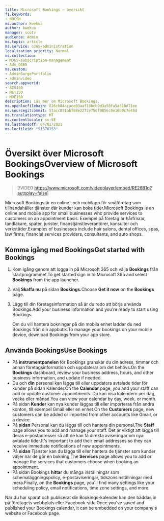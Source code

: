 ```yaml
---
title: Microsoft Bookings – översikt
f1.keywords:
- NOCSH
ms.author: kwekua
author: kwekua
manager: scotv
audience: Admin
ms.topic: article
ms.service: o365-administration
localization_priority: Normal
ms.collection:
- M365-subscription-management
- Adm_O365
ms.custom:
- AdminSurgePortfolio
- adminvideo
search.appverid:
- BCS160
- MET150
- MOE150
description: Läs mer om Microsoft Bookings.
ms.openlocfilehash: 826cb84acace03aaf18bcb9d3a58fa5a518d71ee
ms.sourcegitcommit: 53acc851abf68e2272e75df0856c0e16b0c7e48d
ms.translationtype: MT
ms.contentlocale: sv-SE
ms.lasthandoff: 04/02/2021
ms.locfileid: "51578753"
---
```

# <a name="overview-of-microsoft-bookings"></a><span data-ttu-id="6fdfd-103">Översikt över Microsoft Bookings</span><span class="sxs-lookup"><span data-stu-id="6fdfd-103">Overview of Microsoft Bookings</span></span>

> [!VIDEO https://www.microsoft.com/videoplayer/embed/RE26B1q?autoplay=false]

<span data-ttu-id="6fdfd-104">Microsoft Bookings är en online- och mobilapp för småföretag som tillhandahåller tjänster där kunder kan boka tider.</span><span class="sxs-lookup"><span data-stu-id="6fdfd-104">Microsoft Bookings is an online and mobile app for small businesses who provide services to customers on an appointment basis.</span></span> <span data-ttu-id="6fdfd-105">Exempel på företag är hårfrisrar, tandläkare, spater, jurister, finanstjänstleverantörer, konsulter och verkstäder.</span><span class="sxs-lookup"><span data-stu-id="6fdfd-105">Examples of businesses include hair salons, dental offices, spas, law firms, financial services providers, consultants, and auto shops.</span></span>

## <a name="get-started-with-bookings"></a><span data-ttu-id="6fdfd-106">Komma igång med Bookings</span><span class="sxs-lookup"><span data-stu-id="6fdfd-106">Get started with Bookings</span></span>

1. <span data-ttu-id="6fdfd-107">Kom igång genom att logga in på Microsoft 365 och välja **Bookings** från startprogrammet.</span><span class="sxs-lookup"><span data-stu-id="6fdfd-107">To get started sign in to Microsoft 365 and select **Bookings** from the app launcher.</span></span>
1. <span data-ttu-id="6fdfd-108">Välj **Skaffa nu** på sidan **Bookings.**</span><span class="sxs-lookup"><span data-stu-id="6fdfd-108">Choose **Get it now** on the **Bookings** page.</span></span>
1. <span data-ttu-id="6fdfd-109">Lägg till din företagsinformation så är du redo att börja använda Bookings.</span><span class="sxs-lookup"><span data-stu-id="6fdfd-109">Add your business information and you're ready to start using Bookings.</span></span>

    <span data-ttu-id="6fdfd-110">Om du vill hantera bokningar på din mobila enhet laddar du ned Bookings från din appbutik.</span><span class="sxs-lookup"><span data-stu-id="6fdfd-110">To manage your bookings on your mobile device, download Bookings from your app store.</span></span>

## <a name="use-bookings"></a><span data-ttu-id="6fdfd-111">Använda Bookings</span><span class="sxs-lookup"><span data-stu-id="6fdfd-111">Use Bookings</span></span>

- <span data-ttu-id="6fdfd-112">På **instrumentpanelen** för Bookings granskar du din adress, timmar och annan företagsinformation och uppdaterar om det behövs.</span><span class="sxs-lookup"><span data-stu-id="6fdfd-112">On the **Bookings** dashboard, review your business address, hours, and other business information, and update if needed.</span></span>
- <span data-ttu-id="6fdfd-113">Du och **din** personal kan lägga till eller uppdatera avtalade tider för kunder på sidan Kalender.</span><span class="sxs-lookup"><span data-stu-id="6fdfd-113">On the **Calendar** page, you and your staff can add or update customer appointments.</span></span> <span data-ttu-id="6fdfd-114">Du kan visa kalendern per dag, vecka eller månad.</span><span class="sxs-lookup"><span data-stu-id="6fdfd-114">You can view your calendar by day, week, or month.</span></span>
- <span data-ttu-id="6fdfd-115">På sidan **Kunder** kan nya kunder läggas till eller importeras från andra konton, till exempel Gmail eller en enhet.</span><span class="sxs-lookup"><span data-stu-id="6fdfd-115">On the **Customers** page, new customers can be added or imported from other accounts like Gmail, or a device.</span></span>
- <span data-ttu-id="6fdfd-116">På **sidan** Personal kan du lägga till och hantera din personal.</span><span class="sxs-lookup"><span data-stu-id="6fdfd-116">The **Staff** page allows you to add and manage your staff.</span></span> <span data-ttu-id="6fdfd-117">Det är viktigt att lägga till deras e-postadresser så att de kan få direkta aviseringar om nya avtalade tider.</span><span class="sxs-lookup"><span data-stu-id="6fdfd-117">It's important to add their email addresses so they can receive immediate notifications of new appointments.</span></span>
- <span data-ttu-id="6fdfd-118">På **sidan** Tjänster kan du lägga till eller hantera de tjänster som kunder väljer när de gör en bokning.</span><span class="sxs-lookup"><span data-stu-id="6fdfd-118">The **Services** page allows you to add or manage the services that customers choose when booking an appointment.</span></span>
- <span data-ttu-id="6fdfd-119">På sidan Bookings **hittar** du många inställningar som schemaläggningspolicy, e-postaviseringar, tidszonsinställningar med mera.</span><span class="sxs-lookup"><span data-stu-id="6fdfd-119">Finally, on the **Bookings** page, you'll find many settings like your scheduling policy, email notifications, time zone settings, and more.</span></span>

<span data-ttu-id="6fdfd-120">När du har sparat och publicerat din Bookings-kalender kan den bäddas in på företagets webbplats eller Facebook-sida.</span><span class="sxs-lookup"><span data-stu-id="6fdfd-120">Once you've saved and published your Bookings calendar, it can be embedded on your company's website or Facebook page.</span></span>
